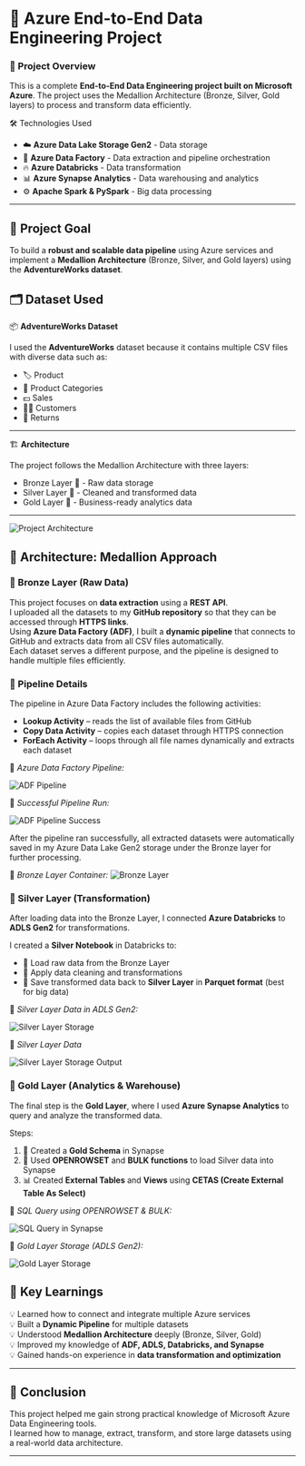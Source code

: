 # 🚀 Azure End-to-End Data Engineering Project  

### 📘 Project Overview  
This is a complete **End-to-End Data Engineering project built on Microsoft Azure**. The project uses the Medallion Architecture (Bronze, Silver, Gold layers) to process and transform data efficiently.

🛠️ Technologies Used

- ☁️ **Azure Data Lake Storage Gen2** - Data storage
- 🧩 **Azure Data Factory** - Data extraction and pipeline orchestration
- 🔥 **Azure Databricks** - Data transformation
- 📊 **Azure Synapse Analytics** - Data warehousing and analytics
- ⚙️ **Apache Spark & PySpark** - Big data processing
---

## 🎯 Project Goal  
To build a **robust and scalable data pipeline** using Azure services and implement a **Medallion Architecture** (Bronze, Silver, and Gold layers) using the **AdventureWorks dataset**.


## 🗂️ Dataset Used  
📦 **AdventureWorks Dataset**  

I used the **AdventureWorks** dataset because it contains multiple CSV files with diverse data such as:  
- 🏷️ Product  
- 📁 Product Categories  
- 💵 Sales  
- 🙍‍♂️ Customers  
- 🔄 Returns  



---
🏗️ **Architecture**

The project follows the Medallion Architecture with three layers:

- Bronze Layer 🥉 - Raw data storage
- Silver Layer 🥈 - Cleaned and transformed data
- Gold Layer 🥇 - Business-ready analytics data  
---

![Project Architecture](https://github.com/Premkumar9799817360/AdventureWork_DataEngineering_Project/blob/main/Project_Architecture.png)

## 🧩 Architecture: Medallion Approach  

### 🥉 Bronze Layer (Raw Data)
This project focuses on **data extraction** using a **REST API**.  
I uploaded all the datasets to my **GitHub repository** so that they can be accessed through **HTTPS links**.  
Using **Azure Data Factory (ADF)**, I built a **dynamic pipeline** that connects to GitHub and extracts data from all CSV files automatically.  
Each dataset serves a different purpose, and the pipeline is designed to handle multiple files efficiently.  

### 🔧 Pipeline Details  
The pipeline in Azure Data Factory includes the following activities:  
- **Lookup Activity** – reads the list of available files from GitHub  
- **Copy Data Activity** – copies each dataset through HTTPS connection  
- **ForEach Activity** – loops through all file names dynamically and extracts each dataset  

📸 *Azure Data Factory Pipeline:*  

![ADF Pipeline](https://github.com/Premkumar9799817360/AdventureWork_DataEngineering_Project/blob/main/Pipeline_workflow.jpg)

📸 *Successful Pipeline Run:*  

![ADF Pipeline Success](https://github.com/Premkumar9799817360/AdventureWork_DataEngineering_Project/blob/main/Pipeline_Successful_Run.jpg)

After the pipeline ran successfully, all extracted datasets were automatically saved in my Azure Data Lake Gen2 storage under the Bronze layer for further processing.

📸 *Bronze Layer Container:*
![Bronze Layer](https://github.com/Premkumar9799817360/AdventureWork_DataEngineering_Project/blob/main/Bronze_Layer_container.jpg)


### 🥈 Silver Layer (Transformation)
After loading data into the Bronze Layer, I connected **Azure Databricks** to **ADLS Gen2** for transformations.

I created a **Silver Notebook** in Databricks to:  
- 🧮 Load raw data from the Bronze Layer  
- 🧹 Apply data cleaning and transformations  
- 💾 Save transformed data back to **Silver Layer** in **Parquet format** (best for big data)

📸 *Silver Layer Data in ADLS Gen2:*  

![Silver Layer Storage](https://github.com/Premkumar9799817360/AdventureWork_DataEngineering_Project/blob/main/Silver_layer_container.jpg)

📸 *Silver Layer Data*  

![Silver Layer Storage Output](https://github.com/Premkumar9799817360/AdventureWork_DataEngineering_Project/blob/main/Silver_layer_container_file_output.jpg)


### 🥇 Gold Layer (Analytics & Warehouse)
The final step is the **Gold Layer**, where I used **Azure Synapse Analytics** to query and analyze the transformed data.  

Steps:  
1. 🧱 Created a **Gold Schema** in Synapse  
2. 🔗 Used **OPENROWSET** and **BULK functions** to load Silver data into Synapse  
3. 📊 Created **External Tables** and **Views** using **CETAS (Create External Table As Select)**  

📸 *SQL Query using OPENROWSET & BULK:* 

![SQL Query in Synapse](https://github.com/Premkumar9799817360/AdventureWork_DataEngineering_Project/blob/main/Sql_script.jpg)

📸 *Gold Layer Storage (ADLS Gen2):*  

![Gold Layer Storage](https://github.com/Premkumar9799817360/AdventureWork_DataEngineering_Project/blob/main/Gold_layer_container_output.jpg)




## 🧩 Key Learnings  
💡 Learned how to connect and integrate multiple Azure services  
💡 Built a **Dynamic Pipeline** for multiple datasets  
💡 Understood **Medallion Architecture** deeply (Bronze, Silver, Gold)  
💡 Improved my knowledge of **ADF, ADLS, Databricks, and Synapse**  
💡 Gained hands-on experience in **data transformation and optimization**

---

## 🏁 Conclusion  
This project helped me gain strong practical knowledge of Microsoft Azure Data Engineering tools.  
I learned how to manage, extract, transform, and store large datasets using a real-world data architecture.

---

